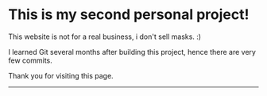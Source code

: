 # This is my second personal project! 

This website is not for a real business, i don't sell masks. :) 

I learned Git several months after building this project, hence there are very few commits.

Thank you for visiting this page.

---
